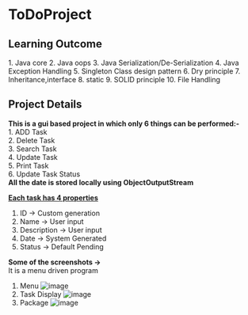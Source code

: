 # ToDoProject
<H2>Learning Outcome</H2>
1. Java core
2. Java oops 
3. Java Serialization/De-Serialization
4. Java Exception Handling
5. Singleton Class design pattern
6. Dry principle
7. Inheritance,interface
8. static
9. SOLID principle
10. File Handling

<H2>Project Details</H2>
<b>This is a gui based project in which only 6 things can be performed:-</b><br>
  1. ADD Task<br>
  2. Delete Task<br>
  3. Search Task<br>
  4. Update Task<br>
  5. Print Task<br>
  6. Update Task Status<br>
<b>All the date is stored locally using ObjectOutputStream</b>

<b><u>Each task has 4 properties</u></b> 
  1. ID -> Custom generation
  2. Name -> User input
  3. Description -> User input
  4. Date -> System Generated
  5. Status -> Default Pending
  
<b>Some of the screenshots -></b><br>
It is a menu driven program 
1. Menu
![image](https://user-images.githubusercontent.com/82015676/207358667-3a185fc7-2e01-4055-a97e-7b958004377f.png)
2. Task Display
![image](https://user-images.githubusercontent.com/82015676/207358860-00152edc-1c27-4d06-8df8-12e708552d53.png)
3. Package
![image](https://user-images.githubusercontent.com/82015676/207358957-2a2a93f2-93c8-4d7e-9ea7-6e8e4e2ee07e.png)


